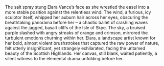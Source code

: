The salt spray stung Elara Vance’s face as she wrestled the easel into a more stable position against the relentless wind.  The wind, a furious, icy sculptor itself, whipped her auburn hair across her eyes, obscuring the breathtaking panorama before her – a chaotic ballet of crashing waves against the jagged, basalt cliffs of the Isle of Skye.  The sky, a bruised purple slashed with angry streaks of orange and crimson, mirrored the turbulent emotions churning within her.  Elara, a landscape artist known for her bold, almost violent brushstrokes that captured the raw power of nature, felt utterly insignificant, yet strangely exhilarated, facing the untamed beauty of the Scottish Highlands.  Her canvas, still blank, waited patiently, a silent witness to the elemental drama unfolding before her.

